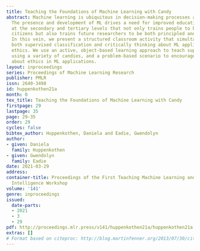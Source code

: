 ```yaml
---
title: Teaching the Foundations of Machine Learning with Candy
abstract: Machine learning is ubiquitous in decision-making processes across society.
  The presence and development of ML drives a need for improved education in key concepts
  at the secondary and tertiary levels that not only trains people to become informed
  citizens but also trains future researchers to be both principled and ethical practitioners.
  In this vein, we present a structured classroom activity that simultaneously teaches
  both supervised classification and critically thinking about ML applications and
  ethics. We use an active, object-based learning approach to teach supervised classification
  using a variety of candies, and a problem-based scenario to encourage critical questions
  about ethics in ML applications.
layout: inproceedings
series: Proceedings of Machine Learning Research
publisher: PMLR
issn: 2640-3498
id: huppenkothen21a
month: 0
tex_title: Teaching the Foundations of Machine Learning with Candy
firstpage: 29
lastpage: 35
page: 29-35
order: 29
cycles: false
bibtex_author: Huppenkothen, Daniela and Eadie, Gwendolyn
author:
- given: Daniela
  family: Huppenkothen
- given: Gwendolyn
  family: Eadie
date: 2021-03-29
address:
container-title: Proceedings of the First Teaching Machine Learning and Artificial
  Intelligence Workshop
volume: '141'
genre: inproceedings
issued:
  date-parts:
  - 2021
  - 3
  - 29
pdf: http://proceedings.mlr.press/v141/huppenkothen21a/huppenkothen21a.pdf
extras: []
# Format based on citeproc: http://blog.martinfenner.org/2013/07/30/citeproc-yaml-for-bibliographies/
---
```

